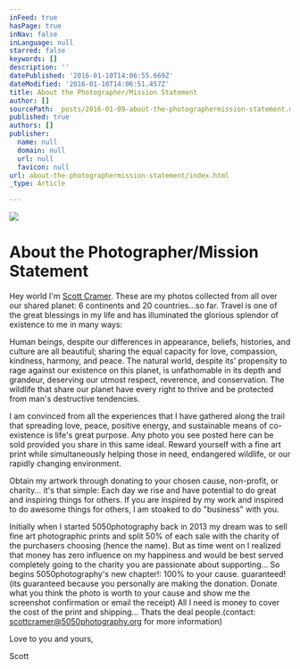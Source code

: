 ```yaml
---
inFeed: true
hasPage: true
inNav: false
inLanguage: null
starred: false
keywords: []
description: ''
datePublished: '2016-01-10T14:06:55.669Z'
dateModified: '2016-01-10T14:06:51.457Z'
title: About the Photographer/Mission Statement
author: []
sourcePath: _posts/2016-01-09-about-the-photographermission-statement.md
published: true
authors: []
publisher:
  name: null
  domain: null
  url: null
  favicon: null
url: about-the-photographermission-statement/index.html
_type: Article

---
```

![](https://the-grid-user-content.s3-us-west-2.amazonaws.com/e1c4baa2-712f-44e5-98dc-17c90d0090e6.jpg)

# About the Photographer/Mission Statement

Hey world I'm [Scott Cramer][0]. These are my photos collected from all over our shared planet: 6 continents and 20 countries...so far. Travel is one of the great blessings in my life and has illuminated the glorious splendor of existence to me in many ways: 

Human beings, despite our differences in appearance, beliefs, histories, and culture are all beautiful; sharing the equal capacity for love, compassion, kindness, harmony, and peace. The natural world, despite its' propensity to rage against our existence on this planet, is unfathomable in its depth and grandeur, deserving our utmost respect, reverence, and conservation. The wildlife that share our planet have every right to thrive and be protected from man's destructive tendencies. 

I am convinced from all the experiences that I have gathered along the trail that spreading love, peace, positive energy, and sustainable means of co-existence is life's great purpose. Any photo you see posted here can be sold provided you share in this same ideal. Reward yourself with a fine art print while simultaneously helping those in need, endangered wildlife, or our rapidly changing environment. 

Obtain my artwork through donating to your chosen cause, non-profit, or charity... it's that simple: Each day we rise and have potential to do great and inspiring things for others. If you are inspired by my work and inspired to do awesome things for others, I am stoaked to do "business" with you.  

Initially when I started 5050photography back in 2013 my dream was to sell fine art photographic prints and split 50% of each sale with the charity of the purchasers choosing (hence the name). But as time went on I realized that money has zero influence on my happiness and would be best served completely going to the charity you are passionate about supporting... So begins 5050photography's new chapter!: 100% to your cause. guaranteed! (its guaranteed because you personally are making the donation. Donate what you think the photo is worth to your cause and show me the screenshot confirmation or email the receipt) All I need is money to cover the cost of the print and shipping... Thats the deal people.(contact: scottcramer@5050photography.org for more information) 

Love to you and yours,

Scott

[0]: https://thegrid.ai/scottcramer